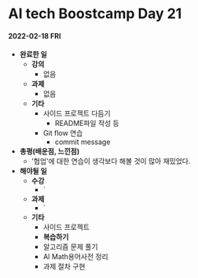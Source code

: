 # AI tech Boostcamp Day 21

#### 2022-02-18 FRI

- **완료한 일**
  - **강의**
    - 없음
  - **과제**
    - 없음
  - **기타**
    - 사이드 프로젝트 다듬기
      - README파일 작성 등
    - Git flow 연습
      - commit message
- **총평(배운점, 느낀점)**
  - '협업'에 대한 연습이 생각보다 해볼 것이 많아 재밌었다.
- **해야될 일**
  - **수강**
    - `
  - **과제**
    - `
  - **기타**
    - 사이드 프로젝트
    - **복습하기**
    - 알고리즘 문제 풀기
    - AI Math용어사전 정리
    - 과제 절차 구현
